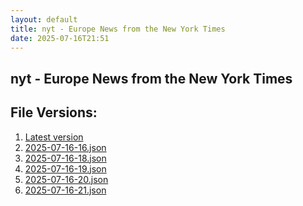 ```yaml
---
layout: default
title: nyt - Europe News from the New York Times
date: 2025-07-16T21:51
---
```


## nyt - Europe News from the New York Times

<div id="data-chart"></div>
<div id="data-table"></div>
<script>
document.addEventListener('DOMContentLoaded', function(){
  document.getElementById('data-table').textContent = 'This source isn't supported for tables yet.';
});
</script>

## File Versions:
1. [Latest version](./latest.json)
2. [2025-07-16-16.json](./2025-07-16-16.json)
3. [2025-07-16-18.json](./2025-07-16-18.json)
4. [2025-07-16-19.json](./2025-07-16-19.json)
5. [2025-07-16-20.json](./2025-07-16-20.json)
6. [2025-07-16-21.json](./2025-07-16-21.json)
